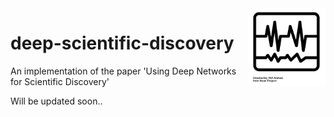 <img src="noun_ECG.png" width=125 height=125 align="right">

# deep-scientific-discovery
An implementation of the paper 'Using Deep Networks for Scientific Discovery'

Will be updated soon..
